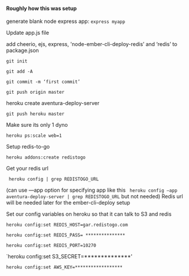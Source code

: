 #### Roughly how this was setup
generate blank node express app:
`express myapp`

Update app.js file

add cheerio, ejs, express, 'node-ember-cli-deploy-redis’ and ‘redis’ to package.json

`git init`

`git add -A`

`git commit -m ‘first commit’`

`git push origin master`

heroku create aventura-deploy-server

`git push heroku master`

Make sure its only 1 dyno

`heroku ps:scale web=1`

Setup redis-to-go

`heroku addons:create redistogo`

Get your redis url

` heroku config | grep REDISTOGO_URL`

(can use —app option for specifying app like this ` heroku config —app aventura-deploy-server | grep REDISTOGO_URL`  but not needed)
Redis url will be needed later for the ember-cli-deploy setup

Set our config variables on heroku so that it can talk to S3 and redis

`heroku config:set REDIS_HOST=gar.redistogo.com`

`heroku config:set REDIS_PASS= ***************`

`heroku config:set REDIS_PORT=10270`

`heroku config:set S3_SECRET=**************'

`heroku config:set AWS_KEY=******************`
